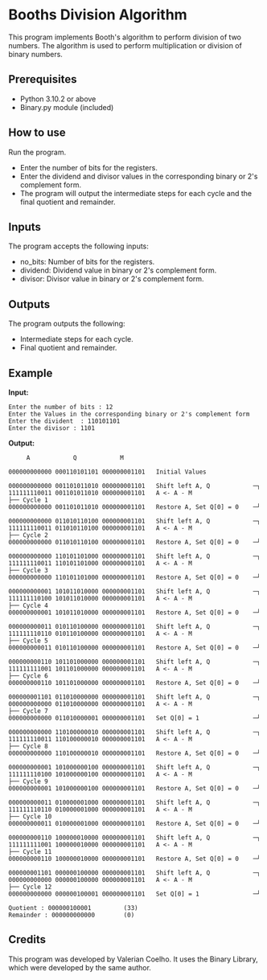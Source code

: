 # Booths Division Algorithm

This program implements Booth's algorithm to perform division of two numbers. The algorithm is used to perform multiplication or division of binary numbers.

## Prerequisites
- Python 3.10.2 or above
- Binary.py module (included)

## How to use
Run the program.
- Enter the number of bits for the registers.
- Enter the dividend and divisor values in the corresponding binary or 2's complement form.
- The program will output the intermediate steps for each cycle and the final quotient and remainder.

## Inputs
The program accepts the following inputs:

- no_bits: Number of bits for the registers.
- dividend: Dividend value in binary or 2's complement form.
- divisor: Divisor value in binary or 2's complement form.

## Outputs
The program outputs the following:
- Intermediate steps for each cycle.
- Final quotient and remainder.

## Example
**Input:**
```
Enter the number of bits : 12
Enter the Values in the corresponding binary or 2's complement form
Enter the divident  : 110101101
Enter the divisor : 1101
```

**Output:**
```
     A            Q            M

000000000000 000110101101 000000001101   Initial Values

000000000000 001101011010 000000001101   Shift left A, Q            ─┐
111111110011 001101011010 000000001101   A <- A - M                  ├── Cycle 1
000000000000 001101011010 000000001101   Restore A, Set Q[0] = 0    ─┘

000000000000 011010110100 000000001101   Shift left A, Q            ─┐
111111110011 011010110100 000000001101   A <- A - M                  ├── Cycle 2
000000000000 011010110100 000000001101   Restore A, Set Q[0] = 0    ─┘

000000000000 110101101000 000000001101   Shift left A, Q            ─┐
111111110011 110101101000 000000001101   A <- A - M                  ├── Cycle 3
000000000000 110101101000 000000001101   Restore A, Set Q[0] = 0    ─┘

000000000001 101011010000 000000001101   Shift left A, Q            ─┐
111111110100 101011010000 000000001101   A <- A - M                  ├── Cycle 4
000000000001 101011010000 000000001101   Restore A, Set Q[0] = 0    ─┘

000000000011 010110100000 000000001101   Shift left A, Q            ─┐
111111110110 010110100000 000000001101   A <- A - M                  ├── Cycle 5
000000000011 010110100000 000000001101   Restore A, Set Q[0] = 0    ─┘

000000000110 101101000000 000000001101   Shift left A, Q            ─┐
111111111001 101101000000 000000001101   A <- A - M                  ├── Cycle 6
000000000110 101101000000 000000001101   Restore A, Set Q[0] = 0    ─┘

000000001101 011010000000 000000001101   Shift left A, Q            ─┐
000000000000 011010000000 000000001101   A <- A - M                  ├── Cycle 7
000000000000 011010000001 000000001101   Set Q[0] = 1               ─┘

000000000000 110100000010 000000001101   Shift left A, Q            ─┐
111111110011 110100000010 000000001101   A <- A - M                  ├── Cycle 8
000000000000 110100000010 000000001101   Restore A, Set Q[0] = 0    ─┘

000000000001 101000000100 000000001101   Shift left A, Q            ─┐
111111110100 101000000100 000000001101   A <- A - M                  ├── Cycle 9
000000000001 101000000100 000000001101   Restore A, Set Q[0] = 0    ─┘

000000000011 010000001000 000000001101   Shift left A, Q            ─┐
111111110110 010000001000 000000001101   A <- A - M                  ├── Cycle 10
000000000011 010000001000 000000001101   Restore A, Set Q[0] = 0    ─┘

000000000110 100000010000 000000001101   Shift left A, Q            ─┐
111111111001 100000010000 000000001101   A <- A - M                  ├── Cycle 11
000000000110 100000010000 000000001101   Restore A, Set Q[0] = 0    ─┘

000000001101 000000100000 000000001101   Shift left A, Q            ─┐
000000000000 000000100000 000000001101   A <- A - M                  ├── Cycle 12
000000000000 000000100001 000000001101   Set Q[0] = 1               ─┘

Quotient : 000000100001         (33)
Remainder : 000000000000        (0)
```

## Credits
This program was developed by Valerian Coelho. It uses the Binary Library, which were developed by the same author.
